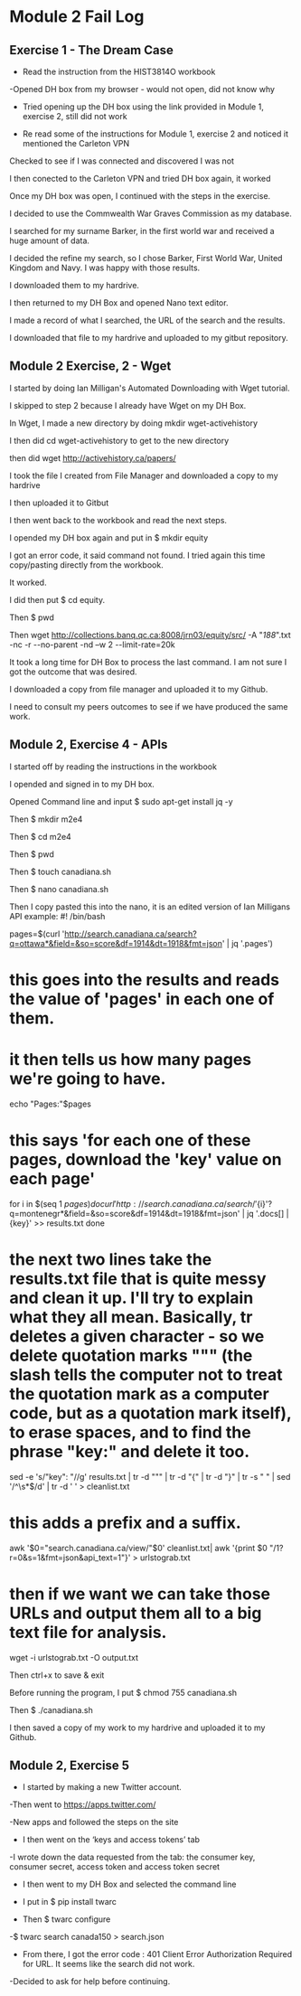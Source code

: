 # Module 2 Fail Log 

## Exercise 1 - The Dream Case

- Read the instruction from the HIST3814O workbook

-Opened DH box from my browser - would not open, did not know why 

- Tried opening up the DH box using the link provided in Module 1, exercise 2, still did not work

- Re read some of the instructions for Module 1, exercise 2 and noticed it mentioned the Carleton VPN

Checked to see if I was connected and discovered I was not 

I then conected to the Carleton VPN and tried DH box again, it worked 

Once my DH box was open, I continued with the steps in the exercise.

I decided to use the Commwealth War Graves Commission as my database. 

I searched for my surname Barker, in the first world war and received a huge amount of data. 

I decided the refine my search, so I chose Barker, First World War, United Kingdom and Navy. I was happy with those results.

I downloaded them to my hardrive. 

I then returned to my DH Box and opened Nano text editor.

I made a record of what I searched, the URL of the search and the results. 

I downloaded that file to my hardrive and uploaded to my gitbut repository. 


## Module 2 Exercise, 2 - Wget

I started by doing Ian Milligan's Automated Downloading with Wget tutorial.

I skipped to step 2 because I already have Wget on my DH Box.

In Wget, I made a new directory by doing mkdir wget-activehistory 

I then did cd wget-activehistory to get to the new directory 

then did wget http://activehistory.ca/papers/

I took the file I created from File Manager and downloaded a copy to my hardrive

I then uploaded it to Gitbut 

I then went back to the workbook and read the next steps.

I opended my DH box again and put in  $ mkdir equity

I got an error code, it said command not found. I tried again this time copy/pasting directly from the workbook.

It worked.

I did then put $ cd equity.

Then $ pwd

Then wget http://collections.banq.qc.ca:8008/jrn03/equity/src/ -A "*188*".txt -nc -r --no-parent -nd –w 2 --limit-rate=20k

It took a long time for DH Box to process the last command. I am not sure I got the outcome that was desired.

I downloaded a copy from file manager and uploaded it to my Github.

I need to consult my peers outcomes to see if we have produced the same work. 


## Module 2, Exercise 4 - APIs

I started off by reading the instructions in the workbook 

I opended and signed in to my DH box.

Opened Command line and input $ sudo apt-get install jq -y

Then $ mkdir m2e4

Then $ cd m2e4

Then $ pwd

Then $ touch canadiana.sh

Then $ nano canadiana.sh

Then I copy pasted this into the nano, it is an edited version of Ian Milligans API example: #! /bin/bash

pages=$(curl 'http://search.canadiana.ca/search?q=ottawa*&field=&so=score&df=1914&dt=1918&fmt=json' | jq '.pages')

# this goes into the results and reads the value of 'pages' in each one of them.
# it then tells us how many pages we're going to have.

echo "Pages:"$pages

# this says 'for each one of these pages, download the 'key' value on each page'

for i in $(seq 1 $pages)
do
        curl 'http://search.canadiana.ca/search/'${i}'?q=montenegr*&field=&so=score&df=1914&dt=1918&fmt=json' | jq '.docs[] | {key}' >> results.txt
done

# the next two lines take the results.txt file that is quite messy and clean it up. I'll try to explain what they all mean. Basically, tr deletes a given character - so we delete quotation marks "\"" (the slash tells the computer not to treat the quotation mark as a computer code, but as a quotation mark itself), to erase spaces, and to find the phrase "key:" and delete it too.

sed -e 's/\"key\": \"//g' results.txt | tr -d "\"" | tr -d "{" | tr -d "}" | tr -s " " | sed '/^\s*$/d' | tr -d ' ' > cleanlist.txt
# this adds a prefix and a suffix.

awk '$0="search.canadiana.ca/view/"$0' cleanlist.txt| awk '{print $0 "/1?r=0&s=1&fmt=json&api_text=1"}' > urlstograb.txt

# then if we want we can take those URLs and output them all to a big text file for analysis.

wget -i urlstograb.txt -O output.txt

Then ctrl+x to save & exit

Before running the program, I put $ chmod 755 canadiana.sh

Then $ ./canadiana.sh

I then saved a copy of my work to my hardrive and uploaded it to my Github.

## Module 2, Exercise 5 

- I started by making a new Twitter account. 

-Then went to https://apps.twitter.com/ 

-New apps and followed the steps on the site

- I then went on the ‘keys and access tokens’ tab

-I wrote down the data requested from the tab: the consumer key, consumer secret, access token and access token secret

- I then went to my DH Box and selected the command line

- I put in $ pip install twarc

- Then $ twarc configure

-$ twarc search canada150 > search.json

- From there, I got the error code : 401 Client Error Authorization Required for URL. It seems like the search did not work.

-Decided to ask for help before continuing.
